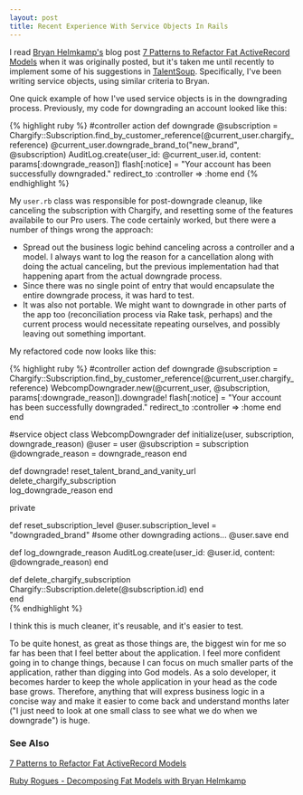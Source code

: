 ```yaml
---
layout: post
title: Recent Experience With Service Objects In Rails
---
```

<p>I read <a href="https://twitter.com/brynary">Bryan Helmkamp's</a> blog post <a href="http://blog.codeclimate.com/blog/2012/10/17/7-ways-to-decompose-fat-activerecord-models/">7 Patterns to Refactor Fat ActiveRecord Models</a> when it was originally posted, but it's taken me until recently to implement some of his suggestions in <a href="https://talentsoup.com">TalentSoup</a>. Specifically, I've been writing service objects, using similar criteria to Bryan.</p>

<p>One quick example of how I've used service objects is in the downgrading process. Previously, my code for downgrading an account looked like this:</p>

<p>
{% highlight ruby %}
#controller action
def downgrade
  @subscription = Chargify::Subscription.find_by_customer_reference(@current_user.chargify_reference)
  @current_user.downgrade_brand_to("new_brand", @subscription)
  AuditLog.create(user_id: @current_user.id, content: params[:downgrade_reason])
  flash[:notice] = "Your account has been successfully downgraded."
  redirect_to :controller => :home
end
{% endhighlight %}
</p>

<p>My <code>user.rb</code> class was responsible for post-downgrade cleanup, like canceling the subscription with Chargify, and resetting some of the features availabile to our Pro users.  The code certainly worked, but there were a number of things wrong the approach:</p>
  
<ul>
  <li>Spread out the business logic behind canceling across a controller and a model.  I always want to log the reason for a cancellation along with doing the actual canceling, but the previous implementation had that happening apart from the actual downgrade process.</li>
  <li>Since there was no single point of entry that would encapsulate the entire downgrade process, it was hard to test.</li>
  <li>It was also not portable. We might want to downgrade in other parts of the app too (reconciliation process via Rake task, perhaps) and the current process would necessitate repeating ourselves, and possibly leaving out something important.</li>
</ul>

<p>My refactored code now looks like this:</p>

<p>
{% highlight ruby %}
#controller action
def downgrade
  @subscription = Chargify::Subscription.find_by_customer_reference(@current_user.chargify_reference)
  WebcompDowngrader.new(@current_user, @subscription, params[:downgrade_reason]).downgrade!
  flash[:notice] = "Your account has been successfully downgraded."
  redirect_to :controller => :home
  end
end

#service object
class WebcompDowngrader
  def initialize(user, subscription, downgrade_reason)
    @user             = user
    @subscription     = subscription                       
    @downgrade_reason = downgrade_reason
  end
  
  def downgrade!
    reset_talent_brand_and_vanity_url
    delete_chargify_subscription    
    log_downgrade_reason
  end
  
  private
  
  def reset_subscription_level
    @user.subscription_level = "downgraded_brand"
    #some other downgrading actions...
    @user.save
  end
  
  def log_downgrade_reason
    AuditLog.create(user_id: @user.id, content: @downgrade_reason)
  end
  
  def delete_chargify_subscription
    Chargify::Subscription.delete(@subscription.id)
  end                             
end                                                                        
{% endhighlight %}
</p>

<p>I think this is much cleaner, it's reusable, and it's easier to test.</p>

<p>To be quite honest, as great as those things are, the biggest win for me so far has been that I feel better about the application.  I feel more confident going in to change things, because I can focus on much smaller parts of the application, rather than digging into God models. As a solo developer, it becomes harder to keep the whole application in your head as the code base grows.  Therefore, anything that will express business logic in a concise way and make it easier to come back and understand months later ("I just need to look at one small class to see what we do when we downgrade") is huge.</p>

<h3>See Also</h3>
<p><a href="http://blog.codeclimate.com/blog/2012/10/17/7-ways-to-decompose-fat-activerecord-models/">7 Patterns to Refactor Fat ActiveRecord Models</a></p>
<p><a href="http://rubyrogues.com/083-rr-decomposing-fat-models-with-bryan-helmkamp/">Ruby Rogues - Decomposing Fat Models with Bryan Helmkamp</a></p>
